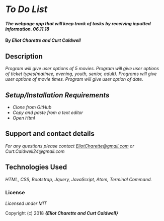 # _To Do List_

#### _The webpage app that will keep track of tasks by receiving inputted information. 06.11.18_

#### By _**Eliot Charette and Curt Caldwell**_

## Description

_Program will give user options of 5 movies.
Program will give user options of ticket types(matinee, evening, youth, senior, adult).
Programs will give user options of movie times.
Program will give user option of date._

## _Setup/Installation Requirements_

* _Clone from GitHub_
* _Copy and paste from a text editor_
* _Open Html_


## Support and contact details

_For any questions please contact EliotCharette@gmail.com or Curt.Caldwell24@gmail.com_

## Technologies Used

_HTML, CSS, Bootstrap, Jquery, JavaScript, Atom, Terminal Command._

### License

*Licensed under MIT*

Copyright (c) 2018 **_{Eliot Charette and Curt Caldwell}_**
